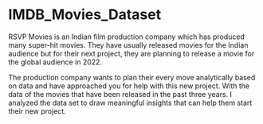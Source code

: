 # IMDB_Movies_Dataset

RSVP Movies is an Indian film production company which has produced many super-hit movies. They have usually released movies for the Indian audience but for their next project, they are planning to release a movie for the global audience in 2022.

The production company wants to plan their every move analytically based on data and have approached you for help with this new project. With the data of the movies that have been released in the past three years.  I analyzed the data set  to draw meaningful insights that can help them start their new project. 
